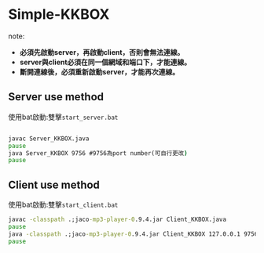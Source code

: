 # Simple-KKBOX

note: 

* **必須先啟動server，再啟動client，否則會無法連線。**
* **server與client必須在同一個網域和端口下，才能連線。**
* **斷開連線後，必須重新啟動server，才能再次連線。**

## Server use method

使用bat啟動:雙擊`start_server.bat`

```bat

javac Server_KKBOX.java
pause
java Server_KKBOX 9756 #9756為port number(可自行更改)
pause

```

## Client use method

使用bat啟動:雙擊`start_client.bat`

```bat
javac -classpath .;jaco-mp3-player-0.9.4.jar Client_KKBOX.java
pause
java -classpath .;jaco-mp3-player-0.9.4.jar Client_KKBOX 127.0.0.1 9756 #127.0.0.1為server ip(使用不同電腦連線時，可用ipconfig查詢並修改)，9756為port number(可自行更改)
pause
```
